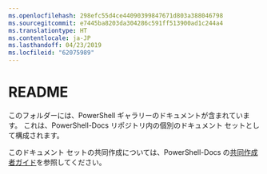 ```yaml
---
ms.openlocfilehash: 298efc55d4ce44090399847671d803a388046798
ms.sourcegitcommit: e7445ba8203da304286c591ff513900ad1c244a4
ms.translationtype: HT
ms.contentlocale: ja-JP
ms.lasthandoff: 04/23/2019
ms.locfileid: "62075989"
---
```

# <a name="readme"></a>README

このフォルダーには、PowerShell ギャラリーのドキュメントが含まれています。
これは、PowerShell-Docs リポジトリ内の個別のドキュメント セットとして構成されます。

このドキュメント セットの共同作成については、PowerShell-Docs の[共同作成者ガイド](https://github.com/PowerShell/PowerShell-Docs/blob/staging/CONTRIBUTING.md)を参照してください。
